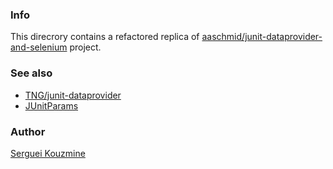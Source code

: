 ### Info

This direcrory contains a refactored replica of [aaschmid/junit-dataprovider-and-selenium](https://github.com/aaschmid/junit-dataprovider-and-selenium) project.

### See also
  * [TNG/junit-dataprovider](https://github.com/TNG/junit-dataprovider)
  * [JUnitParams](https://github.com/kinow/JUnitParams)

### Author
[Serguei Kouzmine](kouzmine_serguei@yahoo.com)
